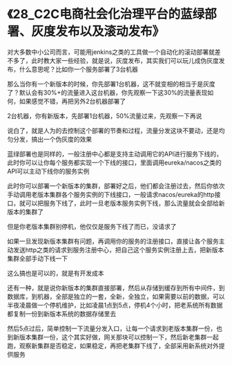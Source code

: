 # 《28_C2C电商社会化治理平台的蓝绿部署、灰度发布以及滚动发布》

对大多数中小公司而言，可能用jenkins之类的工具做一个自动化的滚动部署就差不多了，此时教大家一些经验，就是说，灰度发布，其实我们可以玩儿成伪灰度发布，什么意思呢？比如你一个服务部署了3台机器

那么当你有一个新版本的时候，你先部署1台机器，这不就变相的相当于是灰度了？默认会有30%+的流量进入这台机器，你先观察一下这30%的流量表现如何，如果感觉不错，再把另外2台机器部署了

2台机器，你有新版本，先部署1台机器，50%流量过来，先观察一下再说

说白了，就是人为的去控制这个部署的节奏和过程，流量分发这块不要动，还是均匀分发，搞出一个伪灰度的效果

蓝绿部署也是同样的，一般注册中心都是支持主动调用它的API进行服务下线的，此时你可以让你每个服务都实现一个下线的接口，里面调用eureka/nacos之类的API可以主动下线你的服务实例

此时你可以部署一个新版本的集群，部署好之后，他们都会注册过去，然后你依次手动调用老版本集群各个服务实例的下线接口，一般请求nacos/eureka的http接口，就可以把服务下线了，此时一旦老版本服务实例下线，那么流量就会全部给新版本的集群了

但是你老版本集群别停机，他仅仅是服务下线了而已，没请求了

如果一旦发现新版本集群有问题，再调用你的服务的注册接口，直接让各个服务主动发送http之类的请求到服务注册中心，把自己这个服务实例注册上去，把新版本集群全部手动下线一下

这么搞也是可以的，就是有开发成本

还有一种，就是说你新版本的集群直接部署，然后从存储到缓存到所有中间件，到数据库，到机器，全部是独立的一套，全新，全独立，如果需要以前的数据，可以半夜凌晨做一个停机维护，比如凌晨1点到5点，停机4个小时，把老系统所有数据都复制一份到新版本系统的数据存储里去

然后5点过后，简单控制一下流量分发入口，让每一个请求到老版本集群一份，也到新版本集群一份，这个其实好做，网关那块可以控制一下，然后新老集群一起跑，观察新集群是否稳定，如果稳定，再把老集群下线了，全部采用新系统对外提供服务

